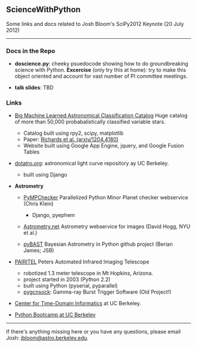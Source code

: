 ## ScienceWithPython ##

 
Some links and docs related to Josh Bloom's SciPy2012 Keynote (20 July 2012)

-------

### Docs in the Repo ###

   * **doscience.py**: cheeky psuedocode showing how to do groundbreaking science with Python.  __Excercise__ (only try this at home): try to make this object oriented and account for vast number of PI committee meetings.
   
   * **talk slides**: TBD
        
### Links ###

   * [Big Machine Learned Astronomical Classification Catalog](http://bigmacc.info) Huge catalog of more than 50,000 probabalistically classified variable stars.
     - Catalog built using rpy2, scipy, matplotlib
     - Paper: [Richards et al. (arxiv/1204.4180)](http://arxiv.org/abs/1204.4180)
     - Website built using Google App Engine, jquery, and Google Fusion Tables
          
   * [dotatro.org](http://dotastro.org/): astronomical light curve repository ay UC Berkeley. 
      - built using Django
      
   * **Astrometry**
	   * [PyMPChecker](http://www.dotastro.org/PyMPC/webservice_readme.html) Parallelized Python Minor Planet checker webservice (Chris Klein)
   		 - Django, pyephem
   	 
   	   * [Astrometry.net](http://astrometry.net) Astrometry webservice for images (David Hogg, NYU et al.)
   	   
   	   * [pyBAST](https://github.com/berianjames/pyBAST) Bayesian Astrometry in Python github project (Berian James; JSB)
   	   
   * [PAIRITEL](http://pairitel.org) Peters Automated Infrared Imaging Telescope
     - robotized 1.3 meter telescope in Mt Hopkins, Arizona.
     - project started in 2003 (Python 2.2)
     - built using Python (pyserial, pyparallel)
     - [pygcnsock](http://sourceforge.net/projects/pygcnsock/):  Gamma-ray Burst Trigger Software (Old Project!)

   * [Center for Time-Domain Informatics](http://cftd.info) at UC Berkeley. 
   
   * [Python Bootcamp at UC Berkeley](http://register.pythonbootcamp.info/)
  
   
-------


If there's anything missing here or you have any questions, please email Josh: [jbloom@astro.berkeley.edu](mailto:jbloom@astro.berkeley.edu).
